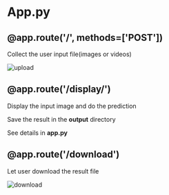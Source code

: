 # App.py

## @app.route('/', methods=['POST'])
Collect the user input file(images or videos)

![upload](https://user-images.githubusercontent.com/98665601/206916812-b9636999-6f9d-4639-a77c-648439f16f6d.png)

## @app.route('/display/<filename>')
Display the input image and do the prediction

Save the result in the **output** directory 

See details in **app.py**

## @app.route('/download')
Let user download the result file

![download](https://user-images.githubusercontent.com/98665601/206916990-da4c7fad-33f2-4649-aadb-5f13eb2682da.png)
